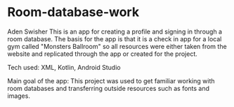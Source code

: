 # Room-database-work
Aden Swisher
This is an app for creating a profile and signing in through a room database.  The basis for the app is that it is a check in app for a local gym called "Monsters Ballroom" so all resources were either taken from the website and replicated through the app or created for the project.

Tech used: XML, Kotlin, Android Studio

Main goal of the app: This project was used to get familiar working with room databases and transferring outside resources such as fonts and images.
